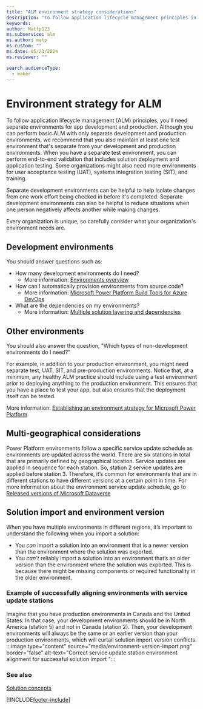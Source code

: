 ```yaml
---
title: "ALM environment strategy considerations"
description: "To follow application lifecycle management principles in Power Platform, consider these factors when determining your ALM environment needs and strategy."
keywords: 
author: Mattp123
ms.subservice: alm
ms.author: matp
ms.custom: ""
ms.date: 05/23/2024
ms.reviewer: ""

search.audienceType: 
  - maker
---
```


# Environment strategy for ALM

To follow application lifecycle management (ALM) principles, you'll need separate environments for app development and production. Although you can perform basic ALM with only separate
development and production environments, we recommend that you also maintain at
least one test environment that's separate from your development and production
environments. When you have a separate test environment, you can perform
end-to-end validation that includes solution deployment and application testing.
Some organizations might also need more environments for user acceptance testing
(UAT), systems integration testing (SIT), and training.

Separate development environments can be helpful to help isolate changes from
one work effort being checked in before it's completed. Separate development environments can also be helpful to reduce situations when one person negatively affects another while making changes.

Every organization is unique, so carefully consider
what your organization's environment needs are.

## Development environments 

You should answer questions such as:

-   How many development environments do I need?
    - More information: [Environments overview](../admin/environments-overview.md)
-   How can I automatically provision environments from source code?
    - More information: [Microsoft Power Platform Build Tools for Azure DevOps](devops-build-tools.md)
-   What are the dependencies on my environments? 
    - More information: [Multiple solution layering and dependencies](organize-solutions.md#multiple-solution-layering-and-dependencies)

## Other environments 

You should also answer the question, "Which types of non-development environments do I need?"

For example, in addition to your production environment, you might need separate
test, UAT, SIT, and
pre-production environments. Notice that, at a minimum, any healthy ALM practice
should include using a test environment prior to deploying anything to the production
environment. This ensures that you have a place to test your app, but also
ensures that the deployment itself can be tested. 

More information: [Establishing an environment strategy for Microsoft Power Platform](../guidance/adoption/environment-strategy.md)

## Multi-geographical considerations

Power Platform environments follow a specific service update schedule as environments are updated across the world. There are six stations in total that are primarily defined by geographical location.  Service updates are applied in sequence for each station. So, station 2 service updates are applied before station 3. Therefore, it’s common for environments that are in different stations to have different versions at a certain point in time. For more information about the environment service update schedule, go to [Released versions of Microsoft Dataverse](/dynamics365/released-versions/Microsoft-Dataverse)

## Solution import and environment version

When you have multiple environments in different regions, it’s important to understand the following when you import a solution:

- You *can* import a solution into an environment that is a newer version than the environment where the solution was exported. 
- You *can’t* reliably import a solution into an environment that’s an older version than the environment where the solution was exported. This is because there might be missing components or required functionality in the older environment.

### Example of successfully aligning environments with service update stations

Imagine that you have production environments in Canada and the United States. In that case, your development environments should be in North America (station 5) and not in Canada (station 2). Then, your development environments will always be the same or an earlier version than your production environments, which will curtail solution import version conflicts.
:::image type="content" source="media/environment-version-import.png" border="false" alt-text="Correct service update station environment alignment for successful solution import ":::

### See also
[Solution concepts](solution-concepts-alm.md)


[!INCLUDE[footer-include](../includes/footer-banner.md)]
